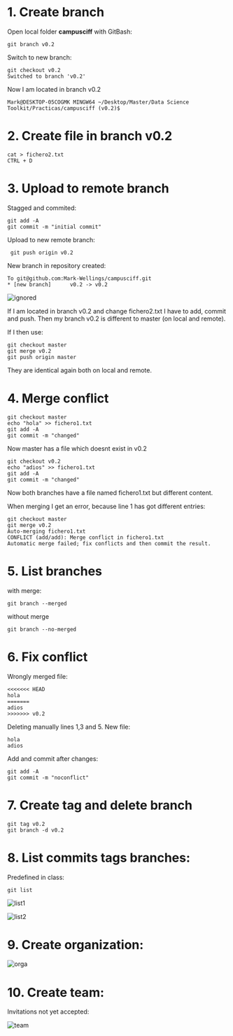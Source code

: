 # 1. Create branch


Open local folder **campusciff** with GitBash:



    git branch v0.2


Switch to new branch:


    git checkout v0.2
    Switched to branch 'v0.2'


Now I am located in branch v0.2

    Mark@DESKTOP-05COGMK MINGW64 ~/Desktop/Master/Data Science             Toolkit/Practicas/campusciff (v0.2)$
    
    
# 2. Create file in branch v0.2

    cat > fichero2.txt
    CTRL + D


# 3. Upload to remote branch


Stagged and commited: 

    git add -A
    git commit -m "initial commit"
    
Upload to new remote branch:
     
     
     git push origin v0.2
     
New branch in repository created:


    To git@github.com:Mark-Wellings/campusciff.git
    * [new branch]      v0.2 -> v0.2



![ignored](https://github.com/Mark-Wellings/campusciff/blob/master/newbranch.jpg)



If I am located in branch v0.2 and change fichero2.txt I have to add, commit and push. Then my branch v0.2 is different to master (on local and remote). 

If I then use: 


    git checkout master
    git merge v0.2
    git push origin master


They are identical again both on local and remote. 


# 4. Merge conflict

    git checkout master
    echo "hola" >> fichero1.txt
    git add -A
    git commit -m "changed"


Now master has a file which doesnt exist in v0.2


    git checkout v0.2
    echo "adios" >> fichero1.txt
    git add -A
    git commit -m "changed"

Now both branches have a file named fichero1.txt but different content. 

When merging I get an error, because line 1 has got different entries: 

    git checkout master
    git merge v0.2
    Auto-merging fichero1.txt
    CONFLICT (add/add): Merge conflict in fichero1.txt
    Automatic merge failed; fix conflicts and then commit the result.

# 5. List branches


with merge: 


    git branch --merged


without merge



    git branch --no-merged



# 6. Fix conflict


Wrongly merged file: 

    <<<<<<< HEAD
    hola
    =======
    adios
    >>>>>>> v0.2


Deleting manually lines 1,3 and 5. New file: 


    hola
    adios

Add and commit after changes: 


    git add -A
    git commit -m "noconflict"


# 7. Create tag and delete branch



    git tag v0.2
    git branch -d v0.2

# 8. List commits tags branches: 

Predefined in class: 

    git list



![list1](https://github.com/Mark-Wellings/campusciff/blob/master/list1.jpg)




![list2](https://github.com/Mark-Wellings/campusciff/blob/master/list2.jpg)



# 9. Create organization:




![orga](https://github.com/Mark-Wellings/campusciff/blob/master/orga.jpg)


# 10. Create team:



Invitations not yet accepted: 




![team](https://github.com/Mark-Wellings/campusciff/blob/master/team.jpg)














 